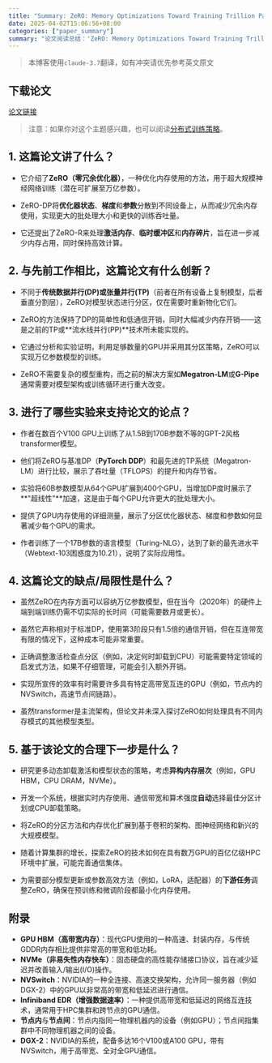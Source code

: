 ```yaml
---
title: "Summary: ZeRO: Memory Optimizations Toward Training Trillion Parameter Models"
date: 2025-04-02T15:06:56+08:00
categories: ["paper_summary"]
summary: "论文阅读总结：'ZeRO: Memory Optimizations Toward Training Trillion Parameter Models'"
---
```


> 本博客使用`claude-3.7`翻译，如有冲突请优先参考英文原文

## 下载论文

[论文链接](https://arxiv.org/pdf/1910.02054)

> 注意：如果你对这个主题感兴趣，也可以阅读[分布式训练策略](../../zh-cn/distribution_training_strategy/)。

## 1. 这篇论文讲了什么？

- 它介绍了**ZeRO（零冗余优化器）**，一种优化内存使用的方法，用于超大规模神经网络训练（潜在可扩展至万亿参数）。

- ZeRO-DP将**优化器状态**、**梯度**和**参数**分散到不同设备上，从而减少冗余内存使用，实现更大的批处理大小和更快的训练吞吐量。

- 它还提出了ZeRO-R来处理**激活内存**、**临时缓冲区**和**内存碎片**，旨在进一步减少内存占用，同时保持高效计算。

## 2. 与先前工作相比，这篇论文有什么创新？

- 不同于**传统数据并行(DP)**或**张量并行(TP)**（前者在所有设备上复制模型，后者垂直分割层），ZeRO对模型状态进行分区，仅在需要时重新物化它们。

- ZeRO的方法保持了DP的简单性和低通信开销，同时大幅减少内存开销——这是之前的TP或**流水线并行(PP)**技术所未能实现的。

- 它通过分析和实验证明，利用足够数量的GPU并采用其分区策略，ZeRO可以实现万亿参数模型的训练。

- ZeRO不需要复杂的模型重构，而之前的解决方案如**Megatron-LM**或**G-Pipe**通常需要对模型架构或训练循环进行重大改变。

## 3. 进行了哪些实验来支持论文的论点？

- 作者在数百个V100 GPU上训练了从1.5B到170B参数不等的GPT-2风格transformer模型。

- 他们将ZeRO与基准DP（**PyTorch DDP**）和最先进的TP系统（Megatron-LM）进行比较，展示了吞吐量（TFLOPS）的提升和内存节省。

- 实验将60B参数模型从64个GPU扩展到400个GPU，当增加DP度时展示了**"超线性"**加速，这是由于每个GPU允许更大的批处理大小。

- 提供了GPU内存使用的详细测量，展示了分区优化器状态、梯度和参数如何显著减少每个GPU的需求。

- 作者训练了一个17B参数的语言模型（Turing-NLG），达到了新的最先进水平（Webtext-103困惑度为10.21），说明了实际应用性。

## 4. 这篇论文的缺点/局限性是什么？

- 虽然ZeRO在内存方面可以容纳万亿参数模型，但在当今（2020年）的硬件上端到端训练仍需不切实际的长时间（可能需要数月或更长）。

- 虽然它声称相对于标准DP，使用第3阶段只有1.5倍的通信开销，但在互连带宽有限的情况下，这种成本可能非常重要。

- 正确调整激活检查点分区（例如，决定何时卸载到CPU）可能需要特定领域的启发式方法，如果不仔细管理，可能会引入额外开销。

- 实现所宣传的效率有时需要许多具有特定高带宽互连的GPU（例如，节点内的NVSwitch，高速节点间链路）。

- 虽然transformer是主流架构，但论文并未深入探讨ZeRO如何处理具有不同内存模式的其他模型类型。

## 5. 基于该论文的合理下一步是什么？

- 研究更多动态卸载激活和模型状态的策略，考虑**异构内存层次**（例如，GPU HBM，CPU DRAM，NVMe）。

- 开发一个系统，根据实时内存使用、通信带宽和算术强度**自动**选择最佳分区计划或CPU卸载策略。

- 将ZeRO的分区方法和内存优化扩展到基于卷积的架构、图神经网络和新兴的大规模模型。

- 随着计算集群的增长，探索ZeRO的技术如何在具有数万GPU的百亿亿级HPC环境中扩展，可能完善通信集体。

- 为需要部分模型更新或参数高效方法（例如，LoRA，适配器）的**下游任务**调整ZeRO，确保在预训练和微调阶段都最小化内存使用。

## 附录

- **GPU HBM（高带宽内存）**：现代GPU使用的一种高速、封装内存，与传统GDDR内存相比提供非常高的带宽和低功耗。
- **NVMe（非易失性内存快车）**：固态硬盘的高性能存储接口协议，旨在减少延迟并改善输入/输出(I/O)操作。
- **NVSwitch**：NVIDIA的一种全连接、高速交换架构，允许同一服务器（例如DGX-2）中的GPU以非常高的带宽和低延迟进行通信。
- **Infiniband EDR（增强数据速率）**：一种提供高带宽和低延迟的网络互连技术，通常用于HPC集群和跨节点的GPU通信。
- **节点内**与**节点间**：节点内指同一物理机器内的设备（例如GPU）；节点间指集群中不同物理机器之间的设备。
- **DGX-2**：NVIDIA的系统，配备多达16个V100或A100 GPU，带有NVSwitch，用于高带宽、全对全GPU通信。
